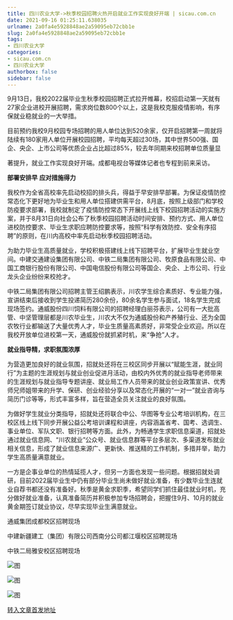 ```yaml
---
title: 四川农业大学->秋季校园招聘火热开启就业工作实现良好开端 | sicau.com.cn
date: 2021-09-16 01:25:11.638035
urlname: 2a0fa4e5928848ae2a59095eb72cbb1e
slug: 2a0fa4e5928848ae2a59095eb72cbb1e
tags: 
- 四川农业大学
categories:
- sicau.com.cn
- 四川农业大学
authorbox: false
sidebar: false
---
```

9月13日，我校2022届毕业生秋季校园招聘正式拉开帷幕，校招启动第一天就有27家企业进校开展招聘，需求岗位数800个以上，这是我校克服疫情影响，有序保就业稳就业的一大举措。

目前预约我校9月校园专场招聘的用人单位达到520余家，仅开启招聘第一周就将陆续有180家用人单位开展校园招聘，平均每天超过30场，其中世界500强、国企、央企、上市公司等优质企业占比超过85%，较去年同期来校招聘单位质量显
<!--more-->
著提升，就业工作实现良好开端。成都电视台等媒体记者也专程到前来采访。

**部署安排早** **应对措施得力**

我校作为全省高校率先启动校招的排头兵，得益于早安排早部署。为保证疫情防控常态化下更好地为毕业生和用人单位搭建供需平台，8月底，按照上级部门和学校防疫要求部署，我校就制定了疫情防控常态下开展线上线下校园招聘活动的实施方案，并于8月31日向社会公布了秋季校园招聘活动时间安排、预约方式、用人单位进校防控要求、毕业生求职应聘防控要求等，按照“科学有效防控、安全有序招聘”的原则，在川内高校中率先启动秋季校园招聘活动。

为助力毕业生高质量就业，学校积极搭建线上线下招聘平台，扩展毕业生就业空间。中建交通建设集团有限公司、中铁二局集团有限公司、牧原食品有限公司、中国工商银行股份有限公司、中国电信股份有限公司等国企、央企、上市公司、行业龙头企业纷纷来校抢才。

中铁二局集团有限公司招聘主管王绍鹏表示，川农学生综合素质好、专业能力强，宣讲结束后接收到学生投递简历280余份，80余名学生参与面试，18名学生完成现场签约。通威股份四川饲料有限公司的招聘经理白丽芬表示，公司有一大批高管、中坚管理层都是川农毕业生，川农大不仅为通威股份和产养殖行业、还为全国农牧行业都输送了大量优秀人才，毕业生质量高素质好，非常受企业欢迎。所以在我校开放单位进校第一天，通威股份就抓紧时机，来“争抢”人才。

**就业指导精，求职氛围浓厚**

为营造更加良好的就业氛围，招就处还将在三校区同步开展以“赋能生涯，就业同行”为主题的生涯规划与就业创业促进月活动，由校内外优秀的就业指导老师带来的生涯规划与就业指导专题讲座、就业局工作人员带来的就业创业政策宣讲、优秀师兄师姐带来的升学、保研、创业经验分享以及常态化开展的“一对一”就业咨询与简历门诊等等，形式丰富多样，旨在营造全员关注就业的良好氛围。

为做好学生就业分类指导，招就处还将联合中公、华图等专业公考培训机构，在三校区线上线下同步开展公益公考培训课程和讲座，内容涵盖省考、国考、选调生、事业单位、军队文职、银行招聘等方面。此外，为畅通学生求职信息渠道，招就处通过就业信息网、“川农就业”公众号、就业信息群等平台多层次、多渠道发布就业相关信息，形成了就业信息来源广、更新快、推送精的工作机制，多措并举，助力学生高质量满意就业。

一方是企事业单位的热情延揽人才，但另一方面也发现一些问题。根据招就处调研，目前2022届毕业生中仍有部分毕业生尚未做好就业准备，有少数毕业生连就业自荐书都还没有准备好。秋季是黄金求职季，希望同学们抓住最佳就业时机，充分做好就业准备，认真准备简历并积极参加专场招聘会，把握住9月、10月的就业黄金期签订就业协议，尽早实现毕业生满意就业。

通威集团成都校区招聘现场

中建新疆建工（集团）有限公司西南分公司都江堰校区招聘现场

中铁二局雅安校区招聘现场

![图](https://news.sicau.edu.cn/__local/D/46/1F/06F7DEB106FE14F73BB4D000186_88211F22_19034.jpg)

![图](https://news.sicau.edu.cn/__local/B/60/FE/53EF9ABA8BD245C29953A13AE27_D8C3F1F4_15A81.jpg)

![图](https://news.sicau.edu.cn/__local/E/BC/3A/6CA6AC622E9353B3DA78111A551_C12AD773_1C244.jpg)

[转入文章首发地址](https://news.sicau.edu.cn/info/1078/64363.htm)
